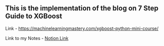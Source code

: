 ## This is the implementation of the blog on 7 Step Guide to XGBoost
Link - https://machinelearningmastery.com/xgboost-python-mini-course/

Link to my Notes - [Notion Link](https://woolen-dress-6e0.notion.site/XGBoost-Guide-54087c9b2bc84dd0a06eb588882c8807)